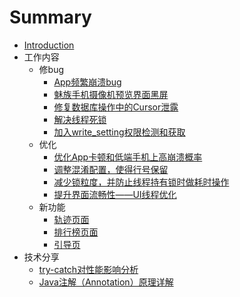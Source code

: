 # Summary

* [Introduction](README.md)
* 工作内容
   * 修bug
       * [App频繁崩溃bug](you_meng_bug.md)
       * [魅族手机摄像机预览界面黑屏](mei_zu_shou_ji_she_xiang_ji_yu_lan_jie_mian_hei_pi.md)
       * [修复数据库操作中的Cursor泄露](xiu_fu_shu_ju_ku_cao_zuo_zhong_de_cursor_xie_lu.md)
       * [解决线程死锁](jie_jue_si_suo.md)
       * [加入write_setting权限检测和获取](jia_ru_write_setting_quan_xian_jian_ce_he_huo_qu.md)
   * 优化
       * [优化App卡顿和低端手机上高崩溃概率](you_hua_app_xing_neng.md)
       * [调整混淆配置，使得行号保留](diao_zheng_hun_yao_pei_zhi_ff0c_shi_de_xing_hao_ba.md)
       * [减少锁粒度，并防止线程持有锁时做耗时操作](jian_shao_suo_li_du_ff0c_bing_fang_zhi_xian_cheng_.md)
       * [提升界面流畅性——UI线程优化](ti_sheng_jie_mian_liu_chang_xing_2014_2014_ui_xian.md)
   * 新功能
       * [轨迹页面](gui_ji_ye_mian.md)
       * [排行榜页面](pai_xing_bang_ye_mian.md)
       * [引导页](yin_dao_ye.md)
* 技术分享
   * [try-catch对性能影响分析](try-catchdui_xing_neng_ying_xiang_fen_xi.md)
   * [Java注解（Annotation）原理详解](javazhu_jie_ff08_annotation_ff09_yuan_li_xiang_jie.md)

